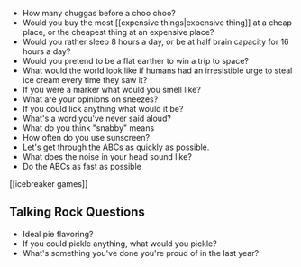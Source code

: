  - How many chuggas before a choo choo?
 - Would you buy the most [[expensive things|expensive thing]] at a cheap place, or the cheapest thing at an expensive place?
 - Would you rather sleep 8 hours a day, or be at half brain capacity for 16 hours a day?
 - Would you pretend to be a flat earther to win a trip to space?
 - What would the world look like if humans had an irresistible urge to steal ice cream every time they saw it?
 - If you were a marker what would you smell like?
 - What are your opinions on sneezes?
 - If you could lick anything what would it be?
 - What's a word you've never said aloud?
 - What do you think "snabby" means
 - How often do you use sunscreen?
 - Let's get through the ABCs as quickly as possible.
 - What does the noise in your head sound like?
 - Do the ABCs as fast as possible

[[icebreaker games]]

Talking Rock Questions
------------------------

 - Ideal pie flavoring?
 - If you could pickle anything, what would you pickle?
 - What's something you've done you're proud of in the last year?
